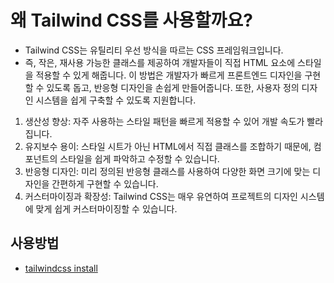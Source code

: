# 왜 Tailwind CSS를 사용할까요?

- Tailwind CSS는 유틸리티 우선 방식을 따르는 CSS 프레임워크입니다.
- 즉, 작은, 재사용 가능한 클래스를 제공하여 개발자들이 직접 HTML 요소에 스타일을 적용할 수 있게 해줍니다. 이 방법은 개발자가 빠르게 프론트엔드 디자인을 구현할 수 있도록 돕고, 반응형 디자인을 손쉽게 만들어줍니다. 또한, 사용자 정의 디자인 시스템을 쉽게 구축할 수 있도록 지원합니다.

1. 생산성 향상: 자주 사용하는 스타일 패턴을 빠르게 적용할 수 있어 개발 속도가 빨라집니다.
2. 유지보수 용이: 스타일 시트가 아닌 HTML에서 직접 클래스를 조합하기 때문에, 컴포넌트의 스타일을 쉽게 파악하고 수정할 수 있습니다.
3. 반응형 디자인: 미리 정의된 반응형 클래스를 사용하여 다양한 화면 크기에 맞는 디자인을 간편하게 구현할 수 있습니다.
4. 커스터마이징과 확장성: Tailwind CSS는 매우 유연하여 프로젝트의 디자인 시스템에 맞게 쉽게 커스터마이징할 수 있습니다.

## 사용방법

- [tailwindcss install](https://tailwindcss.com/docs/installation)
